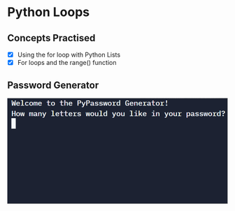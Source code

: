 # Python Loops

## Concepts Practised

- [x] Using the for loop with Python Lists
- [x] For loops and the range() function

## Password Generator
![Password Generator](./passwordGenerator/passwordGenerator.gif)
